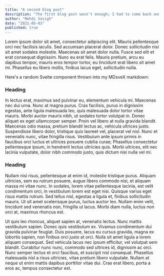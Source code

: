 ```yaml
---
title: "A second blog post"
description: "The first blog post wasn't enough; I had to come back and write more about Svelte and SvelteKit."
author: "Mehdi Vasigh"
date: "2021-05-03"
published: true
---
```


Lorem ipsum dolor sit amet, consectetur adipiscing elit. Mauris pellentesque orci nec facilisis iaculis. Sed accumsan placerat dolor. Donec sollicitudin nisi sit amet sodales molestie. Maecenas sit amet dolor nulla. Fusce sed elit et erat consequat dignissim. Nunc eu erat felis. Mauris pretium, arcu eu dapibus tempor, mauris eros tempor tortor, eu tincidunt erat libero sit amet mi. Phasellus eu libero mollis, finibus lacus eget, sollicitudin nulla.

Here's a random Svelte component thrown into my MDsveX markdown:

### Heading

In lectus erat, maximus sed pulvinar eu, elementum vehicula mi. Maecenas nec dui urna. Nunc at magna purus. Cras facilisis, purus in dignissim egestas, ante ligula malesuada leo, quis malesuada dolor tortor vitae mauris. Morbi auctor mauris nibh, ut sodales tortor volutpat in. Donec aliquet ex eget ullamcorper semper. Proin vel libero at nulla gravida blandit. Maecenas odio massa, pretium blandit lectus ac, vehicula ultrices justo. Suspendisse libero dolor, tristique quis laoreet vel, placerat vel nisl. Nunc et venenatis nunc, vitae fringilla risus. Vestibulum ante ipsum primis in faucibus orci luctus et ultrices posuere cubilia curae; Phasellus consectetur pellentesque ipsum, in hendrerit lectus ultricies quis. Morbi ultrices, elit nec lacinia vulputate, dolor nibh commodo justo, quis dictum nisi nulla vel mi.

### Heading

Nullam nisl risus, pellentesque at enim id, molestie tristique purus. Aliquam ultricies, sem eu rutrum posuere, augue libero commodo nisi, et aliquam massa mi vitae nunc. In sodales, lorem vitae pellentesque lacinia, est velit condimentum orci, in vestibulum lorem est eget nisi. Quisque varius eget risus mattis rutrum. Sed tellus nisl, egestas a ligula et, finibus sollicitudin mauris. Ut sit amet scelerisque purus, luctus auctor leo. Nullam enim velit, tincidunt sed venenatis non, fringilla ut lacus. Morbi diam nulla, luctus non orci at, maximus rhoncus est.

Ut quis leo rhoncus, aliquet sapien at, venenatis lectus. Nunc mattis vestibulum sapien. Donec quis vestibulum ex. Vivamus condimentum dui gravida pulvinar feugiat. Duis posuere, lacus eu cursus gravida, magna ex lobortis sapien, non finibus orci justo at orci. Nulla sit amet ligula a lorem aliquam consequat. Sed vehicula lacus nec ipsum efficitur, vel volutpat sem blandit. Curabitur nunc nunc, commodo sed ultrices id, dignissim ac orci. Nunc semper lectus et orci faucibus, et suscipit nisl consequat. Phasellus malesuada nisl a risus ultricies, vitae pretium libero vulputate. Nullam at neque ut enim mattis dapibus porttitor vitae dui. Cras erat libero, porta a eros ac, tempus consectetur est.